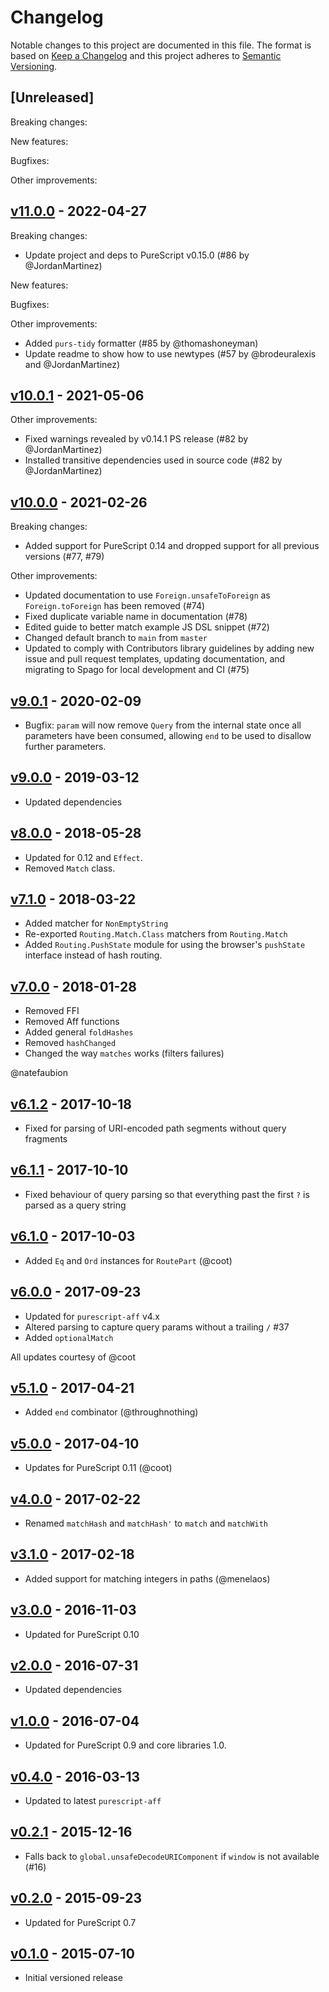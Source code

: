 # Changelog

Notable changes to this project are documented in this file. The format is based on [Keep a Changelog](https://keepachangelog.com/en/1.0.0/) and this project adheres to [Semantic Versioning](https://semver.org/spec/v2.0.0.html).

## [Unreleased]

Breaking changes:

New features:

Bugfixes:

Other improvements:

## [v11.0.0](https://github.com/purescript-contrib/purescript-routing/releases/tag/v11.0.0) - 2022-04-27

Breaking changes:
- Update project and deps to PureScript v0.15.0 (#86 by @JordanMartinez)

New features:

Bugfixes:

Other improvements:
- Added `purs-tidy` formatter (#85 by @thomashoneyman)
- Update readme to show how to use newtypes (#57 by @brodeuralexis and @JordanMartinez)

## [v10.0.1](https://github.com/purescript-contrib/purescript-routing/releases/tag/v10.0.1) - 2021-05-06

Other improvements:
- Fixed warnings revealed by v0.14.1 PS release (#82 by @JordanMartinez)
- Installed transitive dependencies used in source code (#82 by @JordanMartinez)

## [v10.0.0](https://github.com/purescript-contrib/purescript-routing/releases/tag/v10.0.0) - 2021-02-26

Breaking changes:
- Added support for PureScript 0.14 and dropped support for all previous versions (#77, #79)

Other improvements:
- Updated documentation to use `Foreign.unsafeToForeign` as `Foreign.toForeign` has been removed (#74)
- Fixed duplicate variable name in documentation (#78)
- Edited guide to better match example JS DSL snippet (#72) 
- Changed default branch to `main` from `master`
- Updated to comply with Contributors library guidelines by adding new issue and pull request templates, updating documentation, and migrating to Spago for local development and CI (#75)

## [v9.0.1](https://github.com/purescript-contrib/purescript-routing/releases/tag/v9.0.1) - 2020-02-09

- Bugfix: `param` will now remove `Query` from the internal state once all parameters have been consumed, allowing `end` to be used to disallow further parameters.

## [v9.0.0](https://github.com/purescript-contrib/purescript-routing/releases/tag/v9.0.0) - 2019-03-12

- Updated dependencies

## [v8.0.0](https://github.com/purescript-contrib/purescript-routing/releases/tag/v8.0.0) - 2018-05-28

- Updated for 0.12 and `Effect`.
- Removed `Match` class.

## [v7.1.0](https://github.com/purescript-contrib/purescript-routing/releases/tag/v7.1.0) - 2018-03-22

- Added matcher for `NonEmptyString`
- Re-exported `Routing.Match.Class` matchers from `Routing.Match`
- Added `Routing.PushState` module for using the browser's `pushState` interface instead of hash routing.

## [v7.0.0](https://github.com/purescript-contrib/purescript-routing/releases/tag/v7.0.0) - 2018-01-28

- Removed FFI
- Removed Aff functions
- Added general `foldHashes`
- Removed `hashChanged`
- Changed the way `matches` works (filters failures)

@natefaubion

## [v6.1.2](https://github.com/purescript-contrib/purescript-routing/releases/tag/v6.1.2) - 2017-10-18

- Fixed for parsing of URI-encoded path segments without query fragments

## [v6.1.1](https://github.com/purescript-contrib/purescript-routing/releases/tag/v6.1.1) - 2017-10-10

- Fixed behaviour of query parsing so that everything past the first `?` is parsed as a query string

## [v6.1.0](https://github.com/purescript-contrib/purescript-routing/releases/tag/v6.1.0) - 2017-10-03

- Added `Eq` and `Ord` instances for `RoutePart` (@coot)

## [v6.0.0](https://github.com/purescript-contrib/purescript-routing/releases/tag/v6.0.0) - 2017-09-23

- Updated for `purescript-aff` v4.x
- Altered parsing to capture query params without a trailing `/` #37
- Added `optionalMatch`

All updates courtesy of @coot

## [v5.1.0](https://github.com/purescript-contrib/purescript-routing/releases/tag/v5.1.0) - 2017-04-21

- Added `end` combinator (@throughnothing)

## [v5.0.0](https://github.com/purescript-contrib/purescript-routing/releases/tag/v5.0.0) - 2017-04-10

- Updates for PureScript 0.11 (@coot)

## [v4.0.0](https://github.com/purescript-contrib/purescript-routing/releases/tag/v4.0.0) - 2017-02-22

- Renamed `matchHash` and `matchHash'` to `match` and `matchWith`

## [v3.1.0](https://github.com/purescript-contrib/purescript-routing/releases/tag/v3.1.0) - 2017-02-18

- Added support for matching integers in paths (@menelaos)

## [v3.0.0](https://github.com/purescript-contrib/purescript-routing/releases/tag/v3.0.0) - 2016-11-03

- Updated for PureScript 0.10

## [v2.0.0](https://github.com/purescript-contrib/purescript-routing/releases/tag/v2.0.0) - 2016-07-31

- Updated dependencies

## [v1.0.0](https://github.com/purescript-contrib/purescript-routing/releases/tag/v1.0.0) - 2016-07-04

- Updated for PureScript 0.9 and core libraries 1.0.

## [v0.4.0](https://github.com/purescript-contrib/purescript-routing/releases/tag/v0.4.0) - 2016-03-13

- Updated to latest `purescript-aff`

## [v0.2.1](https://github.com/purescript-contrib/purescript-routing/releases/tag/v0.2.1) - 2015-12-16

- Falls back to `global.unsafeDecodeURIComponent` if `window` is not available (#16)

## [v0.2.0](https://github.com/purescript-contrib/purescript-routing/releases/tag/v0.2.0) - 2015-09-23

- Updated for PureScript 0.7

## [v0.1.0](https://github.com/purescript-contrib/purescript-routing/releases/tag/v0.1.0) - 2015-07-10

- Initial versioned release
